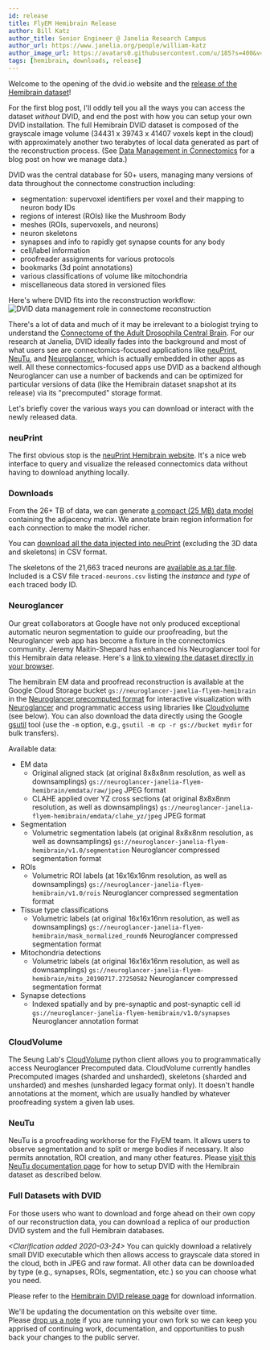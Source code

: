 ```yaml
---
id: release
title: FlyEM Hemibrain Release
author: Bill Katz
author_title: Senior Engineer @ Janelia Research Campus
author_url: https://www.janelia.org/people/william-katz
author_image_url: https://avatars0.githubusercontent.com/u/185?s=400&v=4
tags: [hemibrain, downloads, release]
---
```


Welcome to the opening of the dvid.io website and the [release of the Hemibrain dataset](https://www.janelia.org/project-team/flyem/hemibrain)!

For the first blog post, I'll oddly tell you all the ways you can access the dataset
*without* DVID, and end the post with how you can setup your own DVID installation.  The
full Hemibrain DVID dataset is composed of the grayscale image volume (34431 x 39743 x 41407 voxels 
kept in the cloud) with approximately another two terabytes of local data generated as
part of the reconstruction process.
(See [Data Management in Connectomics](https://www.janelia.org/project-team/flyem/blog/data-management-in-connectomics) 
for a blog post on how we manage data.)

DVID was the central database for 50+ users, managing many versions of data throughout
the connectome construction including:

* segmentation: supervoxel identifiers per voxel and their mapping to neuron body IDs
* regions of interest (ROIs) like the Mushroom Body
* meshes (ROIs, supervoxels, and neurons)
* neuron skeletons
* synapses and info to rapidly get synapse counts for any body
* cell/label information
* proofreader assignments for various protocols
* bookmarks (3d point annotations)
* various classifications of volume like mitochondria
* miscellaneous data stored in versioned files

Here's where DVID fits into the reconstruction workflow:
![DVID data management role in connectome reconstruction](/img/dvid-reconstruction-flow.png)

There's a lot of data and much of it may be irrelevant to a biologist trying to
understand the [Connectome of the Adult Drosophila Central Brain](https://www.biorxiv.org/content/10.1101/2020.01.21.911859v1).  For our research at Janelia, DVID ideally
fades into the background and most of what users see are connectomics-focused
applications like [neuPrint](https://www.biorxiv.org/content/10.1101/2020.01.16.909465v1),
[NeuTu](https://janelia-flyem.gitbook.io/neutu), and [Neuroglancer](https://github.com/google/neuroglancer),
which is actually embedded in other apps as well.  All these connectomics-focused apps
use DVID as a backend although Neuroglancer can use a number of backends and can be optimized for particular versions of data (like the Hemibrain dataset snapshot at its release) via 
its "precomputed" storage format.  

Let's briefly cover the various ways you can download or interact 
with the newly released data.

### neuPrint

The first obvious stop is the [neuPrint Hemibrain website](https://neuprint.janelia.org).
It's a nice web interface to query and visualize the released connectomics data without
having to download anything locally.

### Downloads

From the 26+ TB of data, we can generate [a compact (25 MB) data model](https://storage.googleapis.com/hemibrain/v1.0/conn_summary.tgz) containing the adjacency matrix.  We annotate brain region information for each connection to make the model richer.

You can [download all the data injected into neuPrint](https://storage.cloud.google.com/hemibrain-release/neuprint/hemibrain_v1.0_neo4j_inputs.zip) (excluding the 3D data and skeletons) in CSV format.

The skeletons of the 21,663 traced neurons are [available as a tar file](https://storage.cloud.google.com/hemibrain-release/skeletons.tar.gz).  Included is a CSV
file `traced-neurons.csv` listing the *instance* and *type* of each traced body ID.

### Neuroglancer

Our great collaborators at Google have not only produced exceptional automatic neuron
segmentation to guide our proofreading, but the Neuroglancer web app has become
a fixture in the connectomics community.  Jeremy Maitin-Shepard has enhanced his
Neuroglancer tool for this Hemibrain data release.  Here's a [link to viewing
the dataset directly in your browser](https://hemibrain-dot-neuroglancer-demo.appspot.com/#!gs://neuroglancer-janelia-flyem-hemibrain/v1.0/neuroglancer_demo_states/base.json).

The hemibrain EM data and proofread reconstruction is available at the
Google Cloud Storage bucket `gs://neuroglancer-janelia-flyem-hemibrain`
in the [Neuroglancer precomputed
format](https://github.com/google/neuroglancer/blob/master/src/neuroglancer/datasource/precomputed/README.md)
for interactive visualization with
[Neuroglancer](https://github.com/google/neuroglancer) and
programmatic access using libraries like
[Cloudvolume](https://github.com/seung-lab/cloud-volume) (see below). 
You can also download the data directly using the Google [gsutil](https://cloud.google.com/storage/docs/gsutil) tool (use the `-m` option, e.g., `gsutil -m cp -r gs://bucket mydir`
for bulk transfers).

Available data:

- EM data
  - Original aligned stack (at original 8x8x8nm resolution, as well as downsamplings)
    `gs://neuroglancer-janelia-flyem-hemibrain/emdata/raw/jpeg`
    JPEG format
  - CLAHE applied over YZ cross sections (at original 8x8x8nm resolution, as well as downsamplings)
    `gs://neuroglancer-janelia-flyem-hemibrain/emdata/clahe_yz/jpeg`
    JPEG format
- Segmentation
  - Volumetric segmentation labels (at original 8x8x8nm resolution, as well as downsamplings)
    `gs://neuroglancer-janelia-flyem-hemibrain/v1.0/segmentation`
    Neuroglancer compressed segmentation format
- ROIs
  - Volumetric ROI labels (at 16x16x16nm resolution, as well as downsamplings)
    `gs://neuroglancer-janelia-flyem-hemibrain/v1.0/rois`
    Neuroglancer compressed segmentation format
- Tissue type classifications
  - Volumetric labels (at original 16x16x16nm resolution, as well as downsamplings)
    `gs://neuroglancer-janelia-flyem-hemibrain/mask_normalized_round6`
    Neuroglancer compressed segmentation format
- Mitochondria detections
  - Volumetric labels (at original 16x16x16nm resolution, as well as downsamplings)
    `gs://neuroglancer-janelia-flyem-hemibrain/mito_20190717.27250582`
    Neuroglancer compressed segmentation format
- Synapse detections
  - Indexed spatially and by pre-synaptic and post-synaptic cell id
    `gs://neuroglancer-janelia-flyem-hemibrain/v1.0/synapses`
    Neuroglancer annotation format

### CloudVolume

The Seung Lab's [CloudVolume](https://github.com/seung-lab/cloud-volume) python client
allows you to programmatically access Neuroglancer Precomputed data.  CloudVolume currently handles Precomputed images (sharded and unsharded), skeletons (sharded and unsharded) and meshes (unsharded legacy format only). It doesn't handle annotations at the moment, which are usually handled by whatever proofreading system a given lab uses.

### NeuTu

NeuTu is a proofreading workhorse for the FlyEM team.  It allows users to observe
segmentation and to split or merge bodies if necessary.  It also permits annotation,
ROI creation, and many other features.  Please [visit this NeuTu documentation page](https://janelia-flyem.gitbook.io/neutu/get-started/eager-to-try-something-cool) for how to 
setup DVID with the Hemibrain dataset as described below.

### Full Datasets with DVID

For those users who want to download and forge ahead on their own copy of our reconstruction data,
you can download a replica of our production DVID system and the full Hemibrain databases.  

_<Clarification added 2020-03-24>_ You can quickly download a relatively small DVID executable which then
allows access to grayscale data stored in the cloud, both in JPEG and raw format.  All other data can
be downloaded by type (e.g., synapses, ROIs, segmentation, etc.) so you can choose what you need.

Please refer to the [Hemibrain DVID release page](/docs/hemibrain) for download information.

We'll be updating the documentation on this website over time.  
Please [drop us a note](https://www.janelia.org/people/william-katz) 
if you are running your own fork so we can keep you apprised of continuing work, documentation,
and opportunities to push back your changes to the public server.
